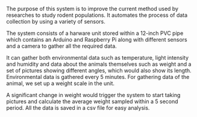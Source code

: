 The purpose of this system is to improve the current method used by researches to study rodent populations. 
It automates the process of data collection by using a variety of sensors. 

The system consists of a harware unit stored within a 12-inch PVC pipe which contains an Arduino and Raspberry Pi along with different sensors and a camera to gather all the required data. 

It can gather both environmental data such as temperature, light intensity and humidity and data about the animals themselves such as weight and a set of pictures showing different angles, which would also show its length. Environmental data is gathered every 5 minutes. For gathering data of the animal, we set up a weight scale in the unit. 

A significant change in weight would trigger the system to start taking pictures and calculate the average weight sampled within a 5 second period. All the data is saved in a csv file for easy analysis.
